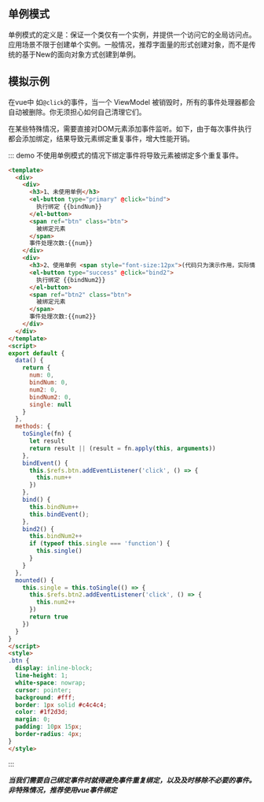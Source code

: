 ## 单例模式

单例模式的定义是：保证一个类仅有一个实例，并提供一个访问它的全局访问点。应用场景不限于创建单个实例。一般情况，推荐字面量的形式创建对象，而不是传统的基于New的面向对象方式创建到单例。

## 模拟示例

在vue中 如`@click`的事件，当一个 ViewModel 被销毁时，所有的事件处理器都会自动被删除。你无须担心如何自己清理它们。

在某些特殊情况，需要直接对DOM元素添加事件监听。如下，由于每次事件执行都会添加绑定，结果导致元素绑定重复事件，增大性能开销。

::: demo 不使用单例模式的情况下绑定事件将导致元素被绑定多个重复事件。

```html
<template>
  <div>
    <div>
      <h3>1、未使用单例</h3>
      <el-button type="primary" @click="bind">
        执行绑定 {{bindNum}}
      </el-button>
      <span ref="btn" class="btn">
        被绑定元素
      </span>
      事件处理次数:{{num}}
    </div>
    <div>
      <h3>2、使用单例 <span style="font-size:12px">(代码只为演示作用，实际情况不会将方法写入data中)</span></h3>
      <el-button type="success" @click="bind2">
        执行绑定 {{bindNum2}}
      </el-button>
      <span ref="btn2" class="btn">
        被绑定元素
      </span>
      事件处理次数:{{num2}}
    </div>
  </div>
</template>
<script>
export default {
  data() {
    return {
      num: 0,
      bindNum: 0,
      num2: 0,
      bindNum2: 0,
      single: null
    }
  },
  methods: {
    toSingle(fn) {
      let result
      return result || (result = fn.apply(this, arguments))
    },
    bindEvent() {
      this.$refs.btn.addEventListener('click', () => {
        this.num++
      })
    },
    bind() {
      this.bindNum++
      this.bindEvent();
    },
    bind2() {
      this.bindNum2++
      if (typeof this.single === 'function') {
        this.single()
      }
    }
  },
  mounted() {
    this.single = this.toSingle(() => {
      this.$refs.btn2.addEventListener('click', () => {
        this.num2++
      })
      return true
    })
  }
}
</script>
<style>
.btn {
  display: inline-block;
  line-height: 1;
  white-space: nowrap;
  cursor: pointer;
  background: #fff;
  border: 1px solid #c4c4c4;
  color: #1f2d3d;
  margin: 0;
  padding: 10px 15px;
  border-radius: 4px;
}
</style>
```

:::

***当我们需要自己绑定事件时就得避免事件重复绑定，以及及时移除不必要的事件。非特殊情况，推荐使用vue事件绑定***
